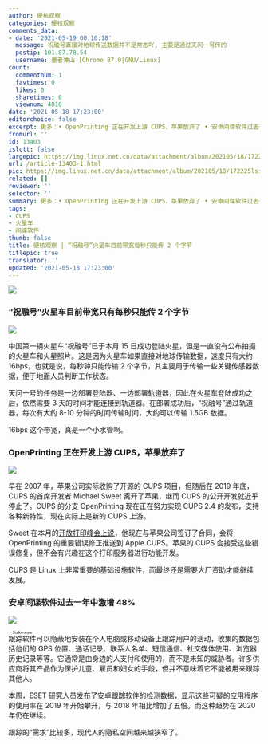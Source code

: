 ```yaml
---
author: 硬核观察
categories: 硬核观察
comments_data:
- date: '2021-05-19 00:10:18'
  message: 祝融号直接对地球传送数据并不是常态吖, 主要是通过天问一号传的
  postip: 101.87.78.54
  username: 墨者兼山 [Chrome 87.0|GNU/Linux]
count:
  commentnum: 1
  favtimes: 0
  likes: 0
  sharetimes: 0
  viewnum: 4810
date: '2021-05-18 17:23:00'
editorchoice: false
excerpt: 更多：• OpenPrinting 正在开发上游 CUPS，苹果放弃了 • 安卓间谍软件过去一年中激增 48%
fromurl: ''
id: 13403
islctt: false
largepic: https://img.linux.net.cn/data/attachment/album/202105/18/172225lsipwuvtclwvas6y.jpg
url: /article-13403-1.html
pic: https://img.linux.net.cn/data/attachment/album/202105/18/172225lsipwuvtclwvas6y.jpg.thumb.jpg
related: []
reviewer: ''
selector: ''
summary: 更多：• OpenPrinting 正在开发上游 CUPS，苹果放弃了 • 安卓间谍软件过去一年中激增 48%
tags:
- CUPS
- 火星车
- 间谍软件
thumb: false
title: 硬核观察 | “祝融号”火星车目前带宽每秒只能传 2 个字节
titlepic: true
translator: ''
updated: '2021-05-18 17:23:00'
---
```


![](https://img.linux.net.cn/data/attachment/album/202105/18/172225lsipwuvtclwvas6y.jpg)


### “祝融号”火星车目前带宽只有每秒只能传 2 个字节


![](https://img.linux.net.cn/data/attachment/album/202105/18/172235x8gq2uhhzoeg8cmv.jpg)


中国第一辆火星车“祝融号”已于本月 15 日成功登陆火星，但是一直没有公布拍摄的火星车和火星照片。这是因为火星车如果直接对地球传输数据，速度只有大约 16bps，也就是说，每秒钟只能传输 2 个字节，其主要用于传输一些关键传感器数据，便于地面人员判断工作状态。


天问一号的任务是一边部署登陆器、一边部署轨道器，因此在火星车登陆成功之后，依然需要 3 天的时间才能连接到轨道器。在部署成功后，“祝融号”通过轨道器，每次有大约 8-10 分钟的时间传输时间，大约可以传输 1.5GB 数据。


16bps 这个带宽，真是一个小水管啊。


### OpenPrinting 正在开发上游 CUPS，苹果放弃了


![](https://img.linux.net.cn/data/attachment/album/202105/18/172253vj47jhlhbbnuh4bj.jpg)


早在 2007 年，苹果公司实际收购了开源的 CUPS 项目，但随后在 2019 年底，CUPS 的首席开发者 Michael Sweet 离开了苹果，继而 CUPS 的公开开发就近乎停止了。CUPS 的分支 OpenPrinting 现在正在努力实现 CUPS 2.4 的发布，支持各种新特性，现在实际上是新的 CUPS 上游。


Sweet 在本月的[开放打印峰会上说](https://www.phoronix.com/scan.php?page=news_item&px=Apple-No-More-CUPS)，他现在与苹果公司签订了合同，会将 OpenPrinting 的重要错误修正推送到 Apple CUPS。苹果的 CUPS 会接受这些错误修复，但不会有兴趣在这个打印服务器进行功能开发。


CUPS 是 Linux 上非常重要的基础设施软件，而最终还是需要大厂资助才能继续发展。


### 安卓间谍软件过去一年中激增 48%


![](https://img.linux.net.cn/data/attachment/album/202105/18/172309luoyrrrbdpb39opv.jpg)


<ruby> 跟踪软件 <rt>  Stalkerware </rt></ruby>可以隐蔽地安装在个人电脑或移动设备上跟踪用户的活动，收集的数据包括他们的 GPS 位置、通话记录、联系人名单、短信通信、社交媒体使用、浏览器历史记录等等。它通常是由身边的人支付和使用的，而不是未知的威胁者。许多供应商将其产品作为保护儿童、雇员和妇女的手段，但并不意味着它不能被用来跟踪其他人。


本周，ESET 研究人员[发布](https://www.zdnet.com/article/stalkerware-adoption-rates-surge-over-2020-hundreds-of-vulnerabilities-found/)了安卓跟踪软件的检测数据，显示这些可疑的应用程序的使用率在 2019 年开始攀升，与 2018 年相比增加了五倍。而这种趋势在 2020 年仍在继续。


跟踪的“需求”比较多，现代人的隐私空间越来越狭窄了。